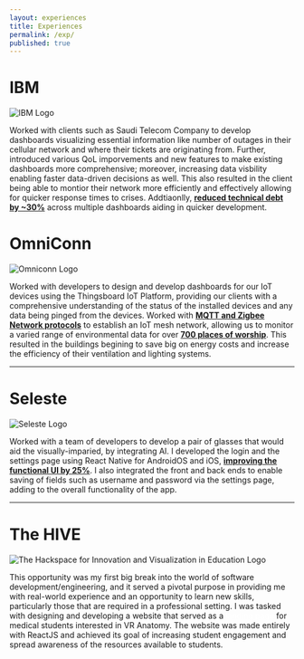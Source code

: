 ```yaml
---
layout: experiences
title: Experiences
permalink: /exp/
published: true
---
```

# IBM
![IBM Logo]({{site.url}}/assets/images/ibm.svg)

Worked with clients such as Saudi Telecom Company to develop dashboards visualizing essential information like number of outages in their cellular network and where their tickets are originating from. Further, introduced various QoL imporvements and new features to make existing dashboards more comprehensive; moreover, increasing data visbility enabling faster data-driven decisions as well. This also resulted in the client being able to montior their network more efficiently and effectively allowing for quicker response times to crises. Addtiaonlly, <ins>**reduced technical debt by ~30%**</ins> across multiple dashboards aiding in quicker development.

# OmniConn
![Omniconn Logo]({{site.url}}/assets/images/omniconn.svg)

Worked with developers to design and develop dashboards for our IoT devices using the Thingsboard IoT Platform, providing our clients with a comprehensive understanding of the status of the installed devices and any data being pinged from the devices. Worked with <ins>**MQTT and Zigbee Network protocols**</ins> to establish an IoT mesh network, allowing us to monitor a varied range of environmental data for over <ins>**700 places of worship**</ins>. This resulted in the buildings begining to save big on energy costs and increase the efficiency of their ventilation and lighting systems.  

***
# Seleste
![Seleste Logo]({{site.url}}/assets/images/seleste.webp)
<!-- <img src="./assets/seleste.webp" alt='Seleste Logo'/> -->

Worked with a team of developers to develop a pair of glasses that would aid the visually-imparied, by integrating AI. I developed the login and the settings page using React Native for AndroidOS and iOS, <ins>**improving the functional UI by 25%**</ins>. I also integrated the front and back ends to enable saving of fields such as username and password via the settings page, adding to the overall functionality of the app.

***
# The HIVE
![The Hackspace for Innovation and Visualization in Education Logo]({{site.url}}/assets/images/hive.png)

This opportunity was my first big break into the world of software development/engineering, and it served a pivotal purpose in providing me with real-world experience and an opportunity to learn new skills, particularly those that are required in a professional setting. I was tasked with designing and developing a website that served as a <a href='https://vanvrportal.azurewebsites.net/' style="color: white" target="_blank">landing page</a> for medical students interested in VR Anatomy. The website was made entirely with ReactJS and achieved its goal of increasing student engagement and spread awareness of the resources available to students.